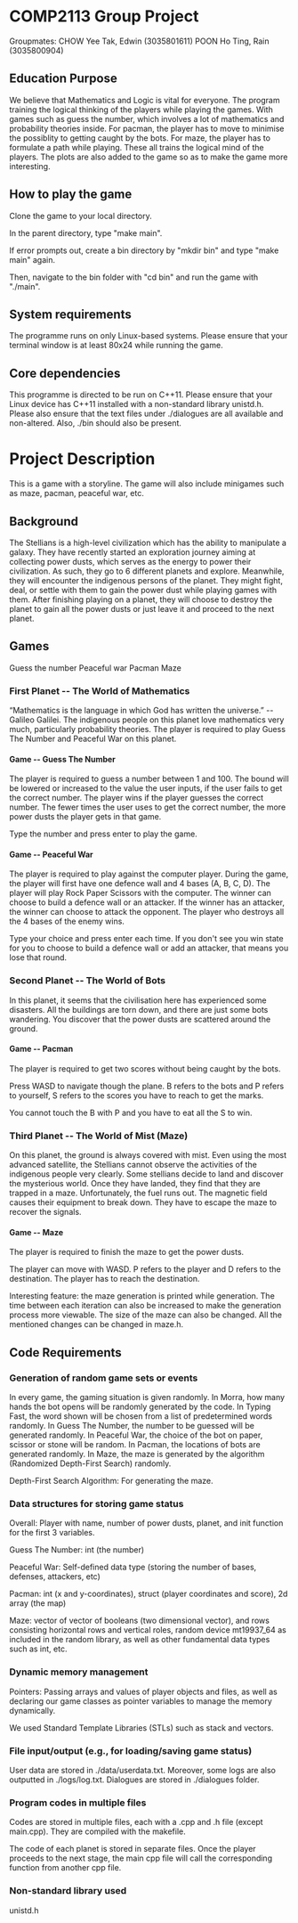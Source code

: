 # COMP2113 Group Project 
Groupmates:
CHOW Yee Tak, Edwin (3035801611)
POON Ho Ting, Rain (3035800904)

## Education Purpose 

We believe that Mathematics and Logic is vital for everyone. The program training the logical thinking of the players while playing the games. With games such as guess the number, which involves a lot of mathematics and probability theories inside. For pacman, the player has to move to minimise the possiblity to getting caught by the bots. For maze, the player has to formulate a path while playing. These all trains the logical mind of the players. The plots are also added to the game so as to make the game more interesting. 

## How to play the game

Clone the game to your local directory. 

In the parent directory, type "make main". 

If error prompts out, create a bin directory by "mkdir bin" and type "make main" again.

Then, navigate to the bin folder with "cd bin" and run the game with "./main".

## System requirements

The programme runs on only Linux-based systems. 
Please ensure that your terminal window is at least 80x24 while running the game. 

## Core dependencies 

This programme is directed to be run on C++11. Please ensure that your Linux device has C++11 installed with a non-standard library unistd.h.
Please also ensure that the text files under ./dialogues are all available and non-altered.
Also, ./bin should also be present. 

# Project Description 
This is a game with a storyline. The game will also include minigames such as maze, pacman, peaceful war, etc.

## Background
The Stellians is a high-level civilization which has the ability to manipulate a galaxy. They have recently started an exploration journey aiming at collecting power dusts, which serves as the energy to power their civilization. 
As such, they go to 6 different planets and explore. Meanwhile, they will encounter the indigenous persons of the planet. They might fight, deal, or settle with them to gain the power dust while playing games with them. After finishing playing on a planet, they will choose to destroy the planet to gain all the power dusts or just leave it and proceed to the next planet.

## Games 

Guess the number
Peaceful war
Pacman 
Maze

### First Planet -- The World of Mathematics

“Mathematics is the language in which God has written the universe.” -- Galileo Galilei. The indigenous people on this planet love mathematics very much, particularly probability theories. The player is required to play Guess The Number and Peaceful War on this planet. 

#### Game -- Guess The Number

The player is required to guess a number between 1 and 100. The bound will be lowered or increased to the value the user inputs, if the user fails to get the correct number. The player wins if the player guesses the correct number. The fewer times the user uses to get the correct number, the more power dusts the player gets in that game. 

Type the number and press enter to play the game. 

#### Game -- Peaceful War 

The player is required to play against the computer player. During the game, the player will first have one defence wall and 4 bases (A, B, C, D). The player will play Rock Paper Scissors with the computer. The winner can choose to build a defence wall or an attacker. If the winner has an attacker, the winner can choose to attack the opponent. The player who destroys all the 4 bases of the enemy wins.

Type your choice and press enter each time. If you don't see you win state for you to choose to build a defence wall or add an attacker, that means you lose that round. 

### Second Planet -- The World of Bots

In this planet, it seems that the civilisation here has experienced some disasters. All the buildings are torn down, and there are just some bots wandering. You discover that the power dusts are scattered around the ground.

#### Game -- Pacman

The player is required to get two scores without being caught by the bots.

Press WASD to navigate though the plane. B refers to the bots and P refers to yourself, S refers to the scores you have to reach to get the marks. 

You cannot touch the B with P and you have to eat all the S to win. 

### Third Planet -- The World of Mist (Maze)

On this planet, the ground is always covered with mist. Even using the most advanced satellite, the Stellians cannot observe the activities of the indigenous people very clearly. Some stellians decide to land and discover the mysterious world. Once they have landed, they find that they are trapped in a maze. Unfortunately, the fuel runs out. The magnetic field causes their equipment to break down. They have to escape the maze to recover the signals.

#### Game -- Maze

The player is required to finish the maze to get the power dusts.

The player can move with WASD. P refers to the player and D refers to the destination.
The player has to reach the destination. 

Interesting feature: the maze generation is printed while generation. The time between each iteration can also be increased to make the generation process more viewable. The size of the maze can also be changed. All the mentioned changes can be changed in maze.h. 

## Code Requirements

### Generation of random game sets or events

In every game, the gaming situation is given randomly. In Morra, how many hands the bot opens will be randomly generated by the code. In Typing Fast, the word shown will be chosen from a list of predetermined words randomly. In Guess The Number, the number to be guessed will be generated randomly. In Peaceful War, the choice of the bot on paper, scissor or stone will be random. In Pacman, the locations of bots are generated randomly. In Maze, the maze is generated by the algorithm (Randomized Depth-First Search) randomly.

Depth-First Search Algorithm: For generating the maze. 

### Data structures for storing game status

Overall: Player with name, number of power dusts, planet, and init function for the first 3 variables.

Guess The Number: int (the number)

Peaceful War: Self-defined data type (storing the number of bases, defenses, attackers, etc)

Pacman: int (x and y-coordinates), struct (player coordinates and score), 2d array (the map)

Maze: vector of vector of booleans (two dimensional vector), and rows consisting horizontal rows and vertical roles, random device mt19937_64 as included in the random library, as well as other fundamental data types such as int, etc.


### Dynamic memory management

Pointers: Passing arrays and values of player objects and files, as well as declaring our game classes as pointer variables to manage the memory dynamically. 

We used Standard Template Libraries (STLs) such as stack and vectors.

### File input/output (e.g., for loading/saving game status)

User data are stored in ./data/userdata.txt. 
Moreover, some logs are also outputted in ./logs/log.txt. 
Dialogues are stored in ./dialogues folder. 

### Program codes in multiple files

Codes are stored in multiple files, each with a .cpp and .h file (except main.cpp). They are compiled with the makefile. 

The code of each planet is stored in separate files. Once the player proceeds to the next stage, the main cpp file will call the corresponding function from another cpp file.

### Non-standard library used

unistd.h